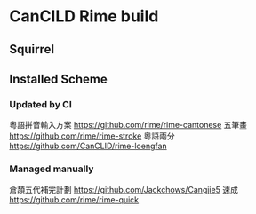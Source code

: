 # CanCILD Rime build
## Squirrel
## Installed Scheme
### Updated by CI
粵語拼音輸入方案 https://github.com/rime/rime-cantonese
五筆畫 https://github.com/rime/rime-stroke
粵語兩分 https://github.com/CanCLID/rime-loengfan

### Managed manually
倉頡五代補完計劃 https://github.com/Jackchows/Cangjie5
速成 https://github.com/rime/rime-quick
